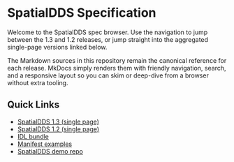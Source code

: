 # SpatialDDS Specification

Welcome to the SpatialDDS spec browser. Use the navigation to jump between the 1.3 and 1.2 releases, or jump straight into the aggregated single-page versions linked below.

The Markdown sources in this repository remain the canonical reference for each release. MkDocs simply renders them with friendly navigation, search, and a responsive layout so you can skim or deep-dive from a browser without extra tooling.

## Quick Links

- [SpatialDDS 1.3 (single page)](SpatialDDS-1.3-full.md)
- [SpatialDDS 1.2 (single page)](SpatialDDS-1.2-full.md)
- [IDL bundle](https://github.com/OpenArCloud/SpatialDDS-spec/tree/main/idl)
- [Manifest examples](https://github.com/OpenArCloud/SpatialDDS-spec/tree/main/manifests)
- [SpatialDDS demo repo](https://github.com/OpenArCloud/SpatialDDS-demo)
